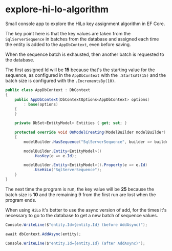# explore-hi-lo-algorithm

Small console app to explore the HiLo key assignment algorithm in EF Core.

The key point here is that the key values are taken from the `SqlServerSequence` in batches from the database and assigned each time the entity is added to the `AppDbContext`, even before saving.

When the sequence batch is exhausted, then another batch is requested to the database.

The first assigned Id will be **15** because that's the starting value for the sequence, as configured in the `AppDbContext` with the `.StartsAt(15)` and the batch size is configured with the `.IncrementsBy(10)`.

```cs
public class AppDbContext : DbContext
{
    public AppDbContext(DbContextOptions<AppDbContext> options)
        : base(options)
    {
    }

    private DbSet<EntityModel> Entities { get; set; }

    protected override void OnModelCreating(ModelBuilder modelBuilder)
    {
        modelBuilder.HasSequence("SqlServerSequence", builder => builder.StartsAt(15).IncrementsBy(10));

        modelBuilder.Entity<EntityModel>()
            .HasKey(e => e.Id);

        modelBuilder.Entity<EntityModel>().Property(e => e.Id)
            .UseHiLo("SqlServerSequence");
    }
}
```

The next time the program is run, the key value will be **25** because the batch size is **10** and the remaining 9 from the first run are lost when the program ends.

When using `HiLo` it's better to use the async version of add, for the times it's necessary to go to the database to get a new batch of sequence values.

```cs
Console.WriteLine($"entity.Id={entity.Id} (before AddAsync)");

await dbContext.AddAsync(entity);

Console.WriteLine($"entity.Id={entity.Id} (after AddAsync)");
```
